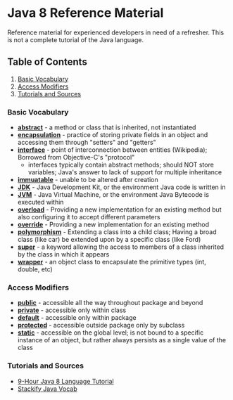 # Java 8 Reference Material
Reference material for experienced developers in need of a refresher. This is not a complete tutorial of the Java language.

## Table of Contents
1. [Basic Vocabulary](#basic-vocabulary)
2. [Access Modifiers](#access-modifiers)
3. [Tutorials and Sources](#tutorials-and-sources)


### Basic Vocabulary
- <b><u>abstract</u></b> - a method or class that is inherited, not instantiated
- <b><u>encapsulation</u></b> - practice of storing private fields in an object and accessing them through "setters" and "getters"
- <b><u>interface</u></b> - point of interconnection between entities (Wikipedia); Borrowed from Objective-C's "protocol"
  - interfaces typically contain abstract methods; should NOT store variables; Java's answer to lack of support for multiple inheritance
- <b><u>immuatable</u></b> - unable to be altered after creation
- <b><u>JDK</u></b> - Java Development Kit, or the environment Java code is written in
- <b><u>JVM</u></b> - Java Virtual Machine, or the environment Java Bytecode is executed within
- <b><u>overload</u></b> - Providing a new implementation for an existing method but also configuring it to accept different parameters
- <b><u>override</u></b> - Providing a new implementation for an existing method
- <b><u>polymorphism</u></b> - Extending a class into a child class; Having a broad class (like car) be extended upon by a specific class (like Ford)
- <b><u>super</u></b> - a keyword allowing the access to members of a class inherited by the class in which it appears
- <b><u>wrapper</u></b> - an object class to encapsulate the primitive types (int, double, etc)

### Access Modifiers
- <b><u>public</u></b> - accessible all the way throughout package and beyond
- <b><u>private</u></b> - accessible only within class
- <b><u>default</u></b> - accessible only within package
- <b><u>protected</u></b> - accessible outside package only by subclass
- <b><u>static</u></b> - accessible on the global level; is not bound to a specific instance of an object, but rather always persists as a single value of the class

### Tutorials and Sources
- [9-Hour Java 8 Language Tutorial](https://www.youtube.com/watch?v=grEKMHGYyns&list=PLW50AKv0WNPR0HcbbqdXdwjq3zwbAQ1zY&index=1)
- [Stackify Java Vocab](https://stackify.com/java-glossary/)
